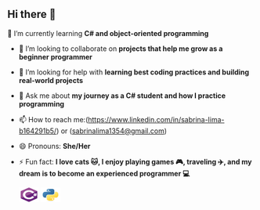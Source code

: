 ## Hi there 👋

 🌱 I’m currently learning **C# and object-oriented programming**  
- 👯 I’m looking to collaborate on **projects that help me grow as a beginner programmer**  
- 🤔 I’m looking for help with **learning best coding practices and building real-world projects**  
- 💬 Ask me about **my journey as a C# student and how I practice programming**  
- 📫 How to reach me:(https://www.linkedin.com/in/sabrina-lima-b164291b5/) or (sabrinalima1354@gmail.com) 
- 😄 Pronouns: **She/Her**  
- ⚡ Fun fact: **I love cats 🐱, I enjoy playing games 🎮, traveling ✈️, and my dream is to become an experienced programmer 💻**

  
         
  <img align="center" alt="Rafa-Csharp" height="30" width="40" src="https://raw.githubusercontent.com/devicons/devicon/master/icons/csharp/csharp-original.svg">
  <img align="center" alt="Rafa-Python" height="30" width="40" src="https://raw.githubusercontent.com/devicons/devicon/master/icons/python/python-original.svg">
